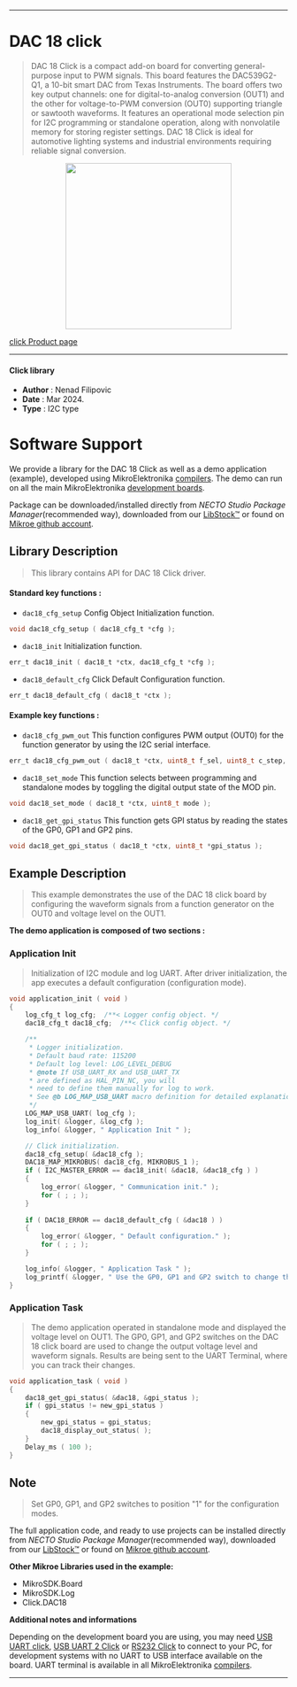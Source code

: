 
---
# DAC 18 click

> DAC 18 Click is a compact add-on board for converting general-purpose input to PWM signals. This board features the DAC539G2-Q1, a 10-bit smart DAC from Texas Instruments. The board offers two key output channels: one for digital-to-analog conversion (OUT1) and the other for voltage-to-PWM conversion (OUT0) supporting triangle or sawtooth waveforms. It features an operational mode selection pin for I2C programming or standalone operation, along with nonvolatile memory for storing register settings. DAC 18 Click is ideal for automotive lighting systems and industrial environments requiring reliable signal conversion.

<p align="center">
  <img src="https://download.mikroe.com/images/click_for_ide/dac18_click.png" height=300px>
</p>

[click Product page](https://www.mikroe.com/dac-18-click)

---


#### Click library

- **Author**        : Nenad Filipovic
- **Date**          : Mar 2024.
- **Type**          : I2C type


# Software Support

We provide a library for the DAC 18 Click
as well as a demo application (example), developed using MikroElektronika
[compilers](https://www.mikroe.com/necto-studio).
The demo can run on all the main MikroElektronika [development boards](https://www.mikroe.com/development-boards).

Package can be downloaded/installed directly from *NECTO Studio Package Manager*(recommended way), downloaded from our [LibStock&trade;](https://libstock.mikroe.com) or found on [Mikroe github account](https://github.com/MikroElektronika/mikrosdk_click_v2/tree/master/clicks).

## Library Description

> This library contains API for DAC 18 Click driver.

#### Standard key functions :

- `dac18_cfg_setup` Config Object Initialization function.
```c
void dac18_cfg_setup ( dac18_cfg_t *cfg );
```

- `dac18_init` Initialization function.
```c
err_t dac18_init ( dac18_t *ctx, dac18_cfg_t *cfg );
```

- `dac18_default_cfg` Click Default Configuration function.
```c
err_t dac18_default_cfg ( dac18_t *ctx );
```

#### Example key functions :

- `dac18_cfg_pwm_out` This function configures PWM output (OUT0) for the function generator by using the I2C serial interface.
```c
err_t dac18_cfg_pwm_out ( dac18_t *ctx, uint8_t f_sel, uint8_t c_step, uint8_t t_step );
```

- `dac18_set_mode` This function selects between programming and standalone modes by toggling the digital output state of the MOD pin.
```c
void dac18_set_mode ( dac18_t *ctx, uint8_t mode );
```

- `dac18_get_gpi_status` This function gets GPI status by reading the states of the GP0, GP1 and GP2 pins.
```c
void dac18_get_gpi_status ( dac18_t *ctx, uint8_t *gpi_status );
```

## Example Description

> This example demonstrates the use of the DAC 18 click board 
> by configuring the waveform signals from a function generator on the OUT0 
> and voltage level on the OUT1.

**The demo application is composed of two sections :**

### Application Init

> Initialization of I2C module and log UART.
> After driver initialization, the app executes a default configuration (configuration mode).

```c
void application_init ( void ) 
{
    log_cfg_t log_cfg;  /**< Logger config object. */
    dac18_cfg_t dac18_cfg;  /**< Click config object. */

    /** 
     * Logger initialization.
     * Default baud rate: 115200
     * Default log level: LOG_LEVEL_DEBUG
     * @note If USB_UART_RX and USB_UART_TX 
     * are defined as HAL_PIN_NC, you will 
     * need to define them manually for log to work. 
     * See @b LOG_MAP_USB_UART macro definition for detailed explanation.
     */
    LOG_MAP_USB_UART( log_cfg );
    log_init( &logger, &log_cfg );
    log_info( &logger, " Application Init " );

    // Click initialization.
    dac18_cfg_setup( &dac18_cfg );
    DAC18_MAP_MIKROBUS( dac18_cfg, MIKROBUS_1 );
    if ( I2C_MASTER_ERROR == dac18_init( &dac18, &dac18_cfg ) ) 
    {
        log_error( &logger, " Communication init." );
        for ( ; ; );
    }
    
    if ( DAC18_ERROR == dac18_default_cfg ( &dac18 ) )
    {
        log_error( &logger, " Default configuration." );
        for ( ; ; );
    }

    log_info( &logger, " Application Task " );
    log_printf( &logger, " Use the GP0, GP1 and GP2 switch to change the outputs\r\n\n" );
}
```

### Application Task

> The demo application operated in standalone mode and displayed the voltage level on OUT1.
> The GP0, GP1, and GP2 switches on the DAC 18 click board 
> are used to change the output voltage level and waveform signals.
> Results are being sent to the UART Terminal, where you can track their changes.

```c
void application_task ( void ) 
{
    dac18_get_gpi_status( &dac18, &gpi_status );
    if ( gpi_status != new_gpi_status )
    {
        new_gpi_status = gpi_status;
        dac18_display_out_status( );
    }
    Delay_ms ( 100 );
}
```

## Note

> Set GP0, GP1, and GP2 switches to position "1" for the configuration modes.

The full application code, and ready to use projects can be installed directly from *NECTO Studio Package Manager*(recommended way), downloaded from our [LibStock&trade;](https://libstock.mikroe.com) or found on [Mikroe github account](https://github.com/MikroElektronika/mikrosdk_click_v2/tree/master/clicks).

**Other Mikroe Libraries used in the example:**

- MikroSDK.Board
- MikroSDK.Log
- Click.DAC18

**Additional notes and informations**

Depending on the development board you are using, you may need
[USB UART click](https://www.mikroe.com/usb-uart-click),
[USB UART 2 Click](https://www.mikroe.com/usb-uart-2-click) or
[RS232 Click](https://www.mikroe.com/rs232-click) to connect to your PC, for
development systems with no UART to USB interface available on the board. UART
terminal is available in all MikroElektronika
[compilers](https://shop.mikroe.com/compilers).

---
